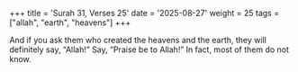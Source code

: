 +++
title = 'Surah 31, Verses 25'
date = '2025-08-27'
weight = 25
tags = ["allah", "earth", "heavens"]
+++

And if you ask them who created the heavens and the earth, they will definitely say, “Allah!” Say, “Praise be to Allah!” In fact, most of them do not know.